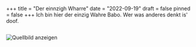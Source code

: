 +++
title = "Der einnzigh Wharre"
date = "2022-09-19"
draft = false
pinned = false
+++
I﻿ch bin hier der einzig Wahre Babo. Wer was anderes denkt is' doof.

![]()

![Quellbild anzeigen](https://th.bing.com/th/id/OIP.w8SPQU-_ETAkb068X60yxgHaDt?pid=ImgDet&rs=1)

<!--EndFragment--><!--StartFragment-->